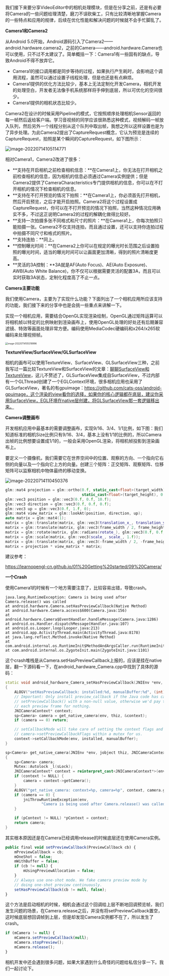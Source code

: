 我们接下来要分享VideoEditor中的相机处理模块，但是在分享之前，还是有必要将Camera的一些问题给理清楚，磨刀不误砍柴工，只有比较清晰地掌握Camera的一些特点和应用的规律，后续在优化性能和解决问题的时候就不会手忙脚乱了。



**Camera1和Camera2**

从Android 5.0开始，Android源码引入了Camera2——android.hardware.camera2，之前的Camera——android.hardware.Camera也可以使用，只不过不太建议了。简单概括一下：Camera1有一些固有的缺点，导致Android不得不放弃它。

- Camera1的接口调用都是同步等待的过程，如果执行产生耗时，会影响这个调用流程，虽然可以通过设置子线程处理，但是也还是有点麻烦。
- Camera1提供的优化方法比较少，基本上无法定制化开发Camera，相机开发的处理空白，开发者无法像手机系统那样将手伸到底层，所以可优化的空间很少。
- Camera1提供的相机状态比较少。

Camera2在设计的时候采用Pipeline的模式，它按照顺序处理相机Sensor返回的每一帧然后返给客户端。学习音视频的同学应该很熟悉这种模式，视频解码一帧放入队列，然后另外一个线程分别从这个队列中取出帧，我想之所以这样设置也是为了异步处理。为此Camera2提出了CaptureRequest概念，它认为预览是连续的CaptureRequest，拍照是某个瞬间的CaptureRequest，如下图所示：

![image-20220714105114771](.asserts/image-20220714105114771.png)

相对Camera1，Camera2改进了很多：

- **支持在开启相机之前检查相机信息：**在Camera1上，你无法在打开相机之前检查相机的信息，因为相机的信息必须通过Camera实例提供；但是Camera2提供了CameraCharacteristics专门提供相机的信息，你可以在不打开相机的情况下检查相机的信息。
- **支持在不打开预览的情况下拍照：**在Camera1上，你必须首先打开相机，然后开启预览，之后才能开启拍照。Camera2将这个过程设置成CaptureRequest，你可以在不打开预览的情况下拍照，当然这种情况应用确实不多，不过这正说明Camera2的过程的解耦化做得比较好。
- **支持一次拍摄多张不同格式和尺寸的照片：**在Camera1上，你每次拍照只能拍摄一张。Camera2不仅支持连拍，而且通过设置，还可以支持你连拍过程中拍摄不同尺寸和格式的照片。
- **支持连拍：**同上。
- **控制曝光时间：**在Camera2上你可以在规定的曝光时长范围之后设置拍照的曝光时间，适当的曝光时间可以让画面更加清晰，得到的照片清晰度更高。
- **灵活的3A控制：**3A就是AF(Auto Focus)、AE(Auto Exposure)、AWB(Auto White Balance)，你不仅可以根据需要灵活的配置3A，而且可以实时获取3A状态，定制化程度高了不止一点。



**Camera主要功能**

我们使用Camera，主要为了实现什么功能？下面列出了一个相机应用所应该支持的功能，我们接下来的分享中也是会挑一些重点来讲解一下。

实现一个相机应用，需要结合OpenGL实现渲染绘制，OpenGL通过矩阵运算可以将相机帧以特定的比例映射到渲染画布上，使用OpenGL处理的好处还有后期兼容滤镜、特效等画面处理非常方便。编码使用MediaCodec硬编码和x264/x265软编码来处理视频帧。

<img src=".asserts/image-20220714105318996.png" alt="image-20220714105318996" style="zoom:50%;" />



**TextureView/SurfaceView/GLSurfaceView**

相机的画布可以使用TextureView、SurfaceView、GLSurfaceView三种，之前我写过一篇比较TextureView和SurfaceView的文章：[聊聊SurfaceView和TextureView](http://mp.weixin.qq.com/s?__biz=MzIwNzI1ODYxMA==&mid=2247483996&idx=1&sn=f2927f3066e8d1fa1eb6554a55d980e9&chksm=971454c1a063ddd7b385a91803fda10195f832a937d56d2c88c984b843d7dfb5e81467f9f502&scene=21#wechat_redirect)，这儿不赘述了，GLSurfaceView集成自SurfaceView，不过内部有一个GLThread创建了一个EGLContext环境，很多相机应用也采用了GLSurfaceView，著名的有gpuimage：https://github.com/cats-oss/android-gpuimage，这个渲染的view看你的选择，如果你的核心逻辑都在底层，建议你采用SurfaceView，EGL环境在native层创建，将GLSurfaceView那一套逻辑移出来。

**Camera调整画布**

开发相机应用中最基本的需要调整画布，实现9/16、3/4、1/1比例，如下图：我们知道标准的相机Size比例只有9/16、3/4，基本上没有1/1的比例的，所以Camera出帧的比例想要设置成1/1的，一般会采用OpenGL渲染，将相机帧投影到渲染画布上。

要定义一个摄像机，我们需要它在世界空间中的位置、观察的方向、一个指向它右侧的向量以及一个指向它上方的向量。创建三个矩阵：正交矩阵、观察矩阵、位移矩阵可以监察相机中物体最终的移动变换。

![image-20220714110450376](.asserts/image-20220714110450376.png)

```c++
glm::mat4 projection = glm::ortho(0.f, static_cast<float>(target_width),
                                  static_cast<float>(target_height), 0.f, 1.f, 100.f);
glm::vec3 position = glm::vec3(0.f, 0.f, 10.f);
glm::vec3 direction = glm::vec3(0.f, 0.f, 0.f);
glm::vec3 up = glm::vec3(0.f, 1.f, 0);
glm::mat4 view_matrix = glm::lookAt(position, direction, up);
auto matrix = glm::mat4(1);
matrix = glm::translate(matrix, glm::vec3(translation_x_, translation_y_, 1.f));
matrix = glm::translate(matrix, glm::vec3(frame_width / 2, frame_height / 2, 0.f));
matrix = glm::rotate(matrix, glm::radians(rotate_), glm::vec3(0.f, 0.f, 1.f));
matrix = glm::scale(matrix, glm::vec3(scale_, scale_, 1.f));
matrix = glm::translate(matrix, glm::vec3(-frame_width / 2, -frame_height / 2, 0.f));
matrix = projection * view_matrix * matrix;    
```

建议参考：

https://learnopengl-cn.github.io/01%20Getting%20started/09%20Camera/



**一个Crash**

使用Camera1的时候有一个地方需要注意了，比较容易出错，导致crash。

```shell
java.lang.RuntimeException: Camera is being used after Camera.release() was called
at android.hardware.Camera.setHasPreviewCallback(Native Method)
at android.hardware.Camera.access$600(Camera.java:156)
at android.hardware.Camera$EventHandler.handleMessage(Camera.java:1286)
at android.os.Handler.dispatchMessage(Handler.java:107)
at android.os.Looper.loop(Looper.java:213)
at android.app.ActivityThread.main(ActivityThread.java:8178)
at java.lang.reflect.Method.invoke(Native Method)
at com.android.internal.os.RuntimeInit$MethodAndArgsCaller.run(RuntimeInit.java:513)
at com.android.internal.os.ZygoteInit.main(ZygoteInit.java:1101)
```

这个crash堆栈是从Camera.setHasPreviewCallback上报的，应该是挂在native层，翻一下源码看一下，在android_hardware_Camera.cpp中找到了具体的源码：

```c++
static void android_hardware_Camera_setHasPreviewCallback(JNIEnv *env, jobject thiz, jboolean installed, jboolean manualBuffer)
{
    ALOGV("setHasPreviewCallback: installed:%d, manualBuffer:%d", (int)installed, (int)manualBuffer);
    // Important: Only install preview_callback if the Java code has called
    // setPreviewCallback() with a non-null value, otherwise we'd pay to memcpy
    // each preview frame for nothing.
    JNICameraContext* context;
    sp<Camera> camera = get_native_camera(env, thiz, &context);
    if (camera == 0) return;

    // setCallbackMode will take care of setting the context flags and calling
    // camera->setPreviewCallbackFlags within a mutex for us.
    context->setCallbackMode(env, installed, manualBuffer);
}

sp<Camera> get_native_camera(JNIEnv *env, jobject thiz, JNICameraContext** pContext)
{
    sp<Camera> camera;
    Mutex::Autolock _l(sLock);
    JNICameraContext* context = reinterpret_cast<JNICameraContext*>(env->GetLongField(thiz, fields.context));
    if (context != NULL) {
        camera = context->getCamera();
    }
    ALOGV("get_native_camera: context=%p, camera=%p", context, camera.get());
    if (camera == 0) {
        jniThrowRuntimeException(env,
                "Camera is being used after Camera.release() was called");
    }

    if (pContext != NULL) *pContext = context;
    return camera;
}
```

其实根本原因还是在Camera已经调用release的时候底层还在使用Camera实例。

```javascript
public final void setPreviewCallback(PreviewCallback cb) {
    mPreviewCallback = cb;
    mOneShot = false;
    mWithBuffer = false;
    if (cb != null) {
        mUsingPreviewAllocation = false;
    }
    // Always use one-shot mode. We fake camera preview mode by
    // doing one-shot preview continuously.
    setHasPreviewCallback(cb != null, false);
}
```

这个方法是启动相机的时候，相机会通过这个回调给上层不断地回调预览帧，我们发生问题的场景，在Camera.release之后，并没有将setPreviewCallback置空，这时候底层想回调帧到上层，但是却发现Camera实例都不在了，所以发生了crash。

```javascript
if (mCamera != null) {
    mCamera.setPreviewCallback(null);
    mCamera.stopPreview();
    mCamera.release();
}
```

相机开发中还会遇到很多问题，如果大家遇到什么奇怪的问题给私信分享一下。我们一起讨论下。